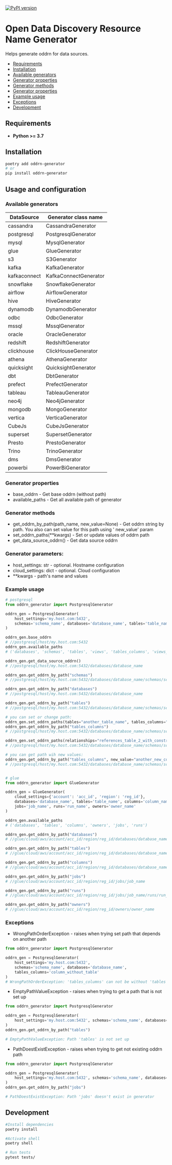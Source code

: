 [![PyPI version](https://badge.fury.io/py/oddrn-generator.svg)](https://badge.fury.io/py/oddrn-generator)

# Open Data Discovery Resource Name Generator

Helps generate oddrn for data sources.

* [Requirements](#requirements)
* [Installation](#installation)
* [Available generators](#available-generators)
* [Generator properties](#generator-properties)
* [Generator methods](#generator-methods)
* [Generator properties](#generator-properties)
* [Example usage](#example-usage)
* [Exceptions](#example-usage)
* [Development](#development)

## Requirements

* __Python >= 3.7__

## Installation

```bash
poetry add oddrn-generator
# or
pip install oddrn-generator
```

## Usage and configuration

### Available generators
| DataSource   | Generator class name  |
|--------------|-----------------------|
| cassandra    | CassandraGenerator    |
| postgresql   | PostgresqlGenerator   |
| mysql        | MysqlGenerator        |
| glue         | GlueGenerator         |
| s3           | S3Generator           |
| kafka        | KafkaGenerator        |
| kafkaconnect | KafkaConnectGenerator |
| snowflake    | SnowflakeGenerator    |
| airflow      | AirflowGenerator      |
| hive         | HiveGenerator         |
| dynamodb     | DynamodbGenerator     |
| odbc         | OdbcGenerator         |
| mssql        | MssqlGenerator        |
| oracle       | OracleGenerator       |
| redshift     | RedshiftGenerator     |
| clickhouse   | ClickHouseGenerator   |
| athena       | AthenaGenerator       |
| quicksight   | QuicksightGenerator   |
| dbt          | DbtGenerator          |
| prefect      | PrefectGenerator      |
| tableau      | TableauGenerator      |
| neo4j        | Neo4jGenerator        |
| mongodb      | MongoGenerator        |
| vertica      | VerticaGenerator      |
| CubeJs       | CubeJsGenerator       |
| superset     | SupersetGenerator     |
| Presto       | PrestoGenerator       |
| Trino        | TrinoGenerator        |
| dms          | DmsGenerator          |
| powerbi      | PowerBiGenerator      |

### Generator properties

* base_oddrn - Get base oddrn (without path)
* available_paths - Get all available path of generator

### Generator methods

* get_oddrn_by_path(path_name, new_value=None) - Get oddrn string by path. You also can set value for this path using '
  new_value' param
* set_oddrn_paths(**kwargs) - Set or update values of oddrn path
* get_data_source_oddrn() - Get data source oddrn

### Generator parameters:

* host_settings: str - optional. Hostname configuration
* cloud_settings: dict - optional. Cloud configuration
* **kwargs - path's name and values

### Example usage

```python
# postgresql
from oddrn_generator import PostgresqlGenerator

oddrn_gen = PostgresqlGenerator(
    host_settings='my.host.com:5432',
    schemas='schema_name', databases='database_name', tables='table_name'
)

oddrn_gen.base_oddrn
# //postgresql/host/my.host.com:5432
oddrn_gen.available_paths
# ('databases', 'schemas', 'tables', 'views', 'tables_columns', 'views_columns', 'relationships')

oddrn_gen.get_data_source_oddrn()
# //postgresql/host/my.host.com:5432/databases/database_name

oddrn_gen.get_oddrn_by_path("schemas")
# //postgresql/host/my.host.com:5432/databases/database_name/schemas/schema_name

oddrn_gen.get_oddrn_by_path("databases")
# //postgresql/host/my.host.com:5432/databases/database_name

oddrn_gen.get_oddrn_by_path("tables")
# //postgresql/host/my.host.com:5432/databases/database_name/schemas/schema_name/tables/table_name

# you can set or change path:
oddrn_gen.set_oddrn_paths(tables="another_table_name", tables_columns="new_column_name")
oddrn_gen.get_oddrn_by_path("tables_columns")
# //postgresql/host/my.host.com:5432/databases/database_name/schemas/schema_name/tables/another_table_name/columns/new_column_name

oddrn_gen.set_oddrn_paths(relationships="references_table_2_with_constraint_fk")
# //postgresql/host/my.host.com:5432/databases/database_name/schemas/schema_name/tables/another_table_name/relationships/references_table_2_with_constraint_fk

# you can get path wih new values:
oddrn_gen.get_oddrn_by_path("tables_columns", new_value="another_new_column_name")
# //postgresql/host/my.host.com:5432/databases/database_name/schemas/schema_name/tables/another_table_name/columns/another_new_column_name


# glue
from oddrn_generator import GlueGenerator

oddrn_gen = GlueGenerator(
    cloud_settings={'account': 'acc_id', 'region': 'reg_id'},
    databases='database_name', tables='table_name', columns='column_name',
    jobs='job_name', runs='run_name', owners='owner_name'
)

oddrn_gen.available_paths
# ('databases', 'tables', 'columns', 'owners', 'jobs', 'runs')

oddrn_gen.get_oddrn_by_path("databases")
# //glue/cloud/aws/account/acc_id/region/reg_id/databases/database_name

oddrn_gen.get_oddrn_by_path("tables")
# //glue/cloud/aws/account/acc_id/region/reg_id/databases/database_name/tables/table_name'

oddrn_gen.get_oddrn_by_path("columns")
# //glue/cloud/aws/account/acc_id/region/reg_id/databases/database_name/tables/table_name/columns/column_name

oddrn_gen.get_oddrn_by_path("jobs")
# //glue/cloud/aws/account/acc_id/region/reg_id/jobs/job_name

oddrn_gen.get_oddrn_by_path("runs")
# //glue/cloud/aws/account/acc_id/region/reg_id/jobs/job_name/runs/run_name

oddrn_gen.get_oddrn_by_path("owners")
# //glue/cloud/aws/account/acc_id/region/reg_id/owners/owner_name

```

### Exceptions

* WrongPathOrderException - raises when trying set path that depends on another path

```python
from oddrn_generator import PostgresqlGenerator

oddrn_gen = PostgresqlGenerator(
    host_settings='my.host.com:5432',
    schemas='schema_name', databases='database_name',
    tables_columns='column_without_table'
)
# WrongPathOrderException: 'tables_columns' can not be without 'tables' attribute
```

* EmptyPathValueException - raises when trying to get a path that is not set up

```python
from oddrn_generator import PostgresqlGenerator

oddrn_gen = PostgresqlGenerator(
    host_settings='my.host.com:5432', schemas='schema_name', databases='database_name',
)
oddrn_gen.get_oddrn_by_path("tables")

# EmptyPathValueException: Path 'tables' is not set up
```

* PathDoestExistException - raises when trying to get not existing oddrn path

```python
from oddrn_generator import PostgresqlGenerator

oddrn_gen = PostgresqlGenerator(
    host_settings='my.host.com:5432', schemas='schema_name', databases='database_name',
)
oddrn_gen.get_oddrn_by_path("jobs")

# PathDoestExistException: Path 'jobs' doesn't exist in generator
```

## Development

```bash
#Install dependencies
poetry install

#Activate shell
poetry shell

# Run tests
pytest tests/
```
